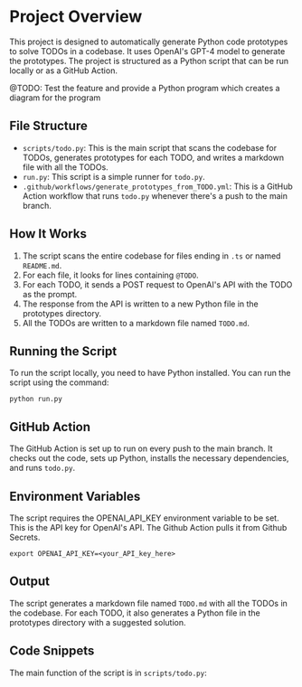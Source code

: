 # Project Overview

This project is designed to automatically generate Python code prototypes to solve TODOs in a codebase. It uses OpenAI's GPT-4 model to generate the prototypes. The project is structured as a Python script that can be run locally or as a GitHub Action.

@TODO: Test the feature and provide a Python program which creates a diagram for the program

## File Structure

- `scripts/todo.py`: This is the main script that scans the codebase for TODOs, generates prototypes for each TODO, and writes a markdown file with all the TODOs.
- `run.py`: This script is a simple runner for `todo.py`.
- `.github/workflows/generate_prototypes_from_TODO.yml`: This is a GitHub Action workflow that runs `todo.py` whenever there's a push to the main branch.

## How It Works

1. The script scans the entire codebase for files ending in `.ts` or named `README.md`.
2. For each file, it looks for lines containing `@TODO`.
3. For each TODO, it sends a POST request to OpenAI's API with the TODO as the prompt.
4. The response from the API is written to a new Python file in the prototypes directory.
5. All the TODOs are written to a markdown file named `TODO.md`.

## Running the Script

To run the script locally, you need to have Python installed. You can run the script using the command:

`python run.py`


## GitHub Action

The GitHub Action is set up to run on every push to the main branch. It checks out the code, sets up Python, installs the necessary dependencies, and runs `todo.py`.

## Environment Variables

The script requires the OPENAI_API_KEY environment variable to be set. This is the API key for OpenAI's API. The Github Action pulls it from Github Secrets.

`export OPENAI_API_KEY=<your_API_key_here>`

## Output

The script generates a markdown file named `TODO.md` with all the TODOs in the codebase. For each TODO, it also generates a Python file in the prototypes directory with a suggested solution.

## Code Snippets

The main function of the script is in `scripts/todo.py`:
